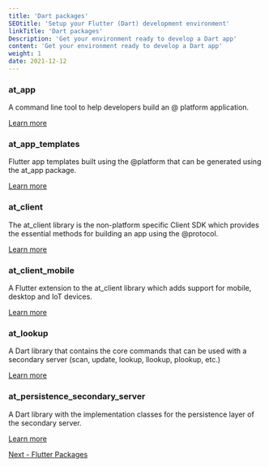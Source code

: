 ```yaml
---
title: 'Dart packages'
SEOtitle: 'Setup your Flutter (Dart) development environment'
linkTitle: 'Dart packages'
Description: 'Get your environment ready to develop a Dart app'
content: 'Get your environment ready to develop a Dart app'
weight: 1
date: 2021-12-12
---
```



### at_app

A command line tool to help developers build an @ platform application.

[Learn more](https://pub.dev/packages/at_app)

### at_app_templates

Flutter app templates built using the @platform that can be generated using the at_app package.

[Learn more](https://pub.dev/packages/at_app_templates)

### at_client

The at_client library is the non-platform specific Client SDK which provides the essential methods for building an app using the @protocol.

[Learn more](https://pub.dev/packages/at_client)

### at_client_mobile

A Flutter extension to the at_client library which adds support for mobile, desktop and IoT devices.

[Learn more](https://pub.dev/packages/at_client_mobile)

### at_lookup

A Dart library that contains the core commands that can be used with a secondary server (scan, update, lookup, llookup, plookup, etc.)

[Learn more](https://pub.dev/packages/at_lookup)

### at_persistence_secondary_server

A Dart library with the implementation classes for the persistence layer of the secondary server.

[Learn more](https://pub.dev/packages/at_persistence_secondary_server)

<a class="btn btn-danger" href="/docs/packages/flutter/" role="button" >Next - Flutter Packages </a>